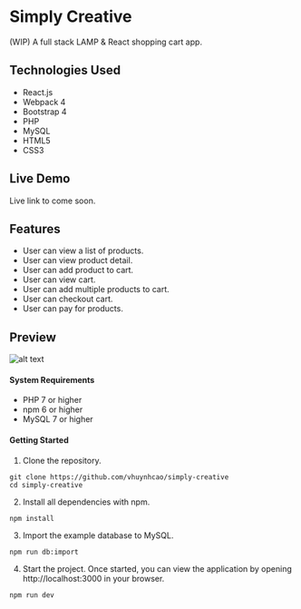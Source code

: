 # Simply Creative

(WIP) A full stack LAMP & React shopping cart app.

## Technologies Used

* React.js
* Webpack 4
* Bootstrap 4
* PHP
* MySQL
* HTML5
* CSS3

## Live Demo

Live link to come soon.

## Features

* User can view a list of products.
* User can view product detail.
* User can add product to cart.
* User can view cart.
* User can add multiple products to cart.
* User can checkout cart.
* User can pay for products.

## Preview

![alt text](https://github.com/vhuynhcao/wicked-sales/blob/master/server/public/images/simply-creative.gif?raw=true)


#### System Requirements

* PHP 7 or higher
* npm 6 or higher
* MySQL 7 or higher

#### Getting Started

1. Clone the repository.
```
git clone https://github.com/vhuynhcao/simply-creative
cd simply-creative
```

2. Install all dependencies with npm.
```
npm install
```

3. Import the example database to MySQL.
```
npm run db:import
```

4. Start the project. Once started, you can view the application by opening http://localhost:3000 in your browser.
```
npm run dev
```
